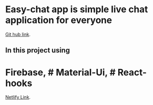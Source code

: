 # Easy-chat app is simple live chat application for everyone

[Git hub link](https://github.com/gitcoder-23/react-firebase-easy-chat).

## In this project using
# Firebase, # Material-Ui, # React-hooks

[Netlify Link](https://easychat-app.netlify.app/).